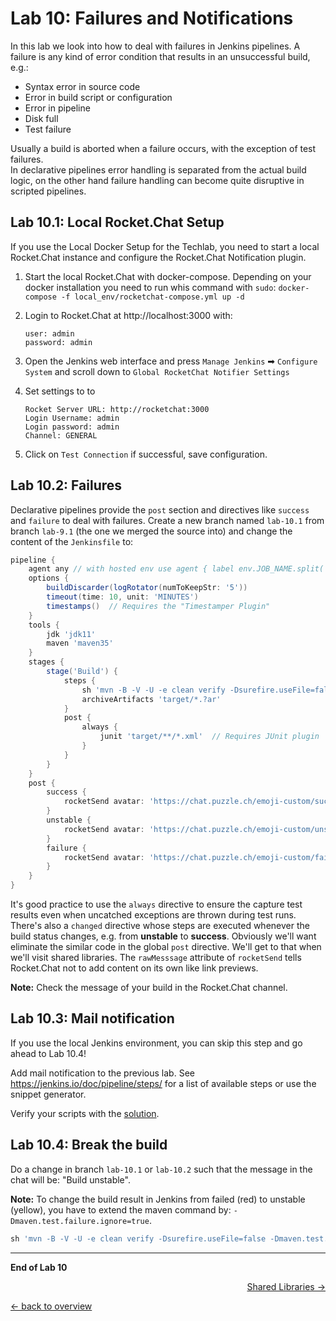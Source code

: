 Lab 10: Failures and Notifications
==================================

In this lab we look into how to deal with failures in Jenkins pipelines. A failure is
any kind of error condition that results in an unsuccessful build, e.g.:

* Syntax error in source code
* Error in build script or configuration
* Error in pipeline
* Disk full
* Test failure

Usually a build is aborted when a failure occurs, with the exception of test failures.  
In declarative pipelines error handling is separated from the actual build logic,
on the other hand failure handling can become quite disruptive in scripted pipelines.


Lab 10.1: Local Rocket.Chat Setup
------------------

If you use the Local Docker Setup for the Techlab, you need to start a local Rocket.Chat instance and configure the Rocket.Chat Notification plugin.

1. Start the local Rocket.Chat with docker-compose. Depending on your docker installation you need to run whis command with `sudo`:
`docker-compose -f local_env/rocketchat-compose.yml up -d`

2. Login to Rocket.Chat at http://localhost:3000 with:
    ```
    user: admin
    password: admin
    ```
3. Open the Jenkins web interface and press `Manage Jenkins` ➡ `Configure System` and scroll down to `Global RocketChat Notifier Settings`
4.  Set settings to to 
    ```
    Rocket Server URL: http://rocketchat:3000
    Login Username: admin
    Login password: admin
    Channel: GENERAL
    ```
5. Click on `Test Connection` if successful, save configuration.



Lab 10.2: Failures
------------------

Declarative pipelines provide the ``post`` section and directives like ``success`` and ``failure``
to deal with failures. Create a new branch named ``lab-10.1`` from branch ``lab-9.1`` (the one
we merged the source into) and change the content of the ``Jenkinsfile`` to:

```groovy
pipeline {
    agent any // with hosted env use agent { label env.JOB_NAME.split('/')[0] }
    options {
        buildDiscarder(logRotator(numToKeepStr: '5'))
        timeout(time: 10, unit: 'MINUTES')
        timestamps()  // Requires the "Timestamper Plugin"
    }
    tools {
        jdk 'jdk11'
        maven 'maven35'
    }
    stages {
        stage('Build') {
            steps {
                sh 'mvn -B -V -U -e clean verify -Dsurefire.useFile=false -DargLine="-Djdk.net.URLClassPath.disableClassPathURLCheck=true"'
                archiveArtifacts 'target/*.?ar'
            }
            post {
                always {
                    junit 'target/**/*.xml'  // Requires JUnit plugin
                }
            }
        }
    }
    post {
        success {
            rocketSend avatar: 'https://chat.puzzle.ch/emoji-custom/success.png',  message: "Build success - ${env.JOB_NAME} ${env.BUILD_NUMBER} (<${env.BUILD_URL}|Open>)", rawMessage: true
        }
        unstable {
            rocketSend avatar: 'https://chat.puzzle.ch/emoji-custom/unstable.png',  message: "Build unstable - ${env.JOB_NAME} ${env.BUILD_NUMBER} (<${env.BUILD_URL}|Open>)", rawMessage: true
        }
        failure {
            rocketSend avatar: 'https://chat.puzzle.ch/emoji-custom/failure.png',  message: "Build failure - ${env.JOB_NAME} ${env.BUILD_NUMBER} (<${env.BUILD_URL}|Open>)", rawMessage: true
        }
    }
}
```

It's good practice to use the ``always`` directive to ensure the capture test results even when uncatched exceptions
are thrown during test runs. There's also a ``changed`` directive whose steps are executed whenever the build status changes,
e.g. from **unstable** to **success**.
Obviously we'll want eliminate the similar code in the global ``post`` directive. We'll get to that when we'll visit shared libraries.
The ``rawMesssage`` attribute of ``rocketSend`` tells Rocket.Chat not to add content on its own like link previews.

**Note:** Check the message of your build in the Rocket.Chat channel.

Lab 10.3: Mail notification
---------------------------

If you use the local Jenkins environment, you can skip this step and go ahead to Lab 10.4!

Add mail notification to the previous lab. See <https://jenkins.io/doc/pipeline/steps/> for a list of available steps or use the snippet generator.

Verify your scripts with the [solution](solutions/10_3_failures_solution.md).

Lab 10.4: Break the build
---------------------------

Do a change in branch ``lab-10.1`` or ``lab-10.2`` such that the message in the chat will be: "Build unstable".

**Note:** To change the build result in Jenkins from failed (red) to unstable (yellow), you have to extend the maven command by: ``-Dmaven.test.failure.ignore=true``.
```groovy
sh 'mvn -B -V -U -e clean verify -Dsurefire.useFile=false -Dmaven.test.failure.ignore=true'
```

---

**End of Lab 10**

<p width="100px" align="right"><a href="11_shared_libs.md">Shared Libraries →</a></p>

[← back to overview](../README.md)
